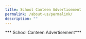 ```yaml
---
title: School Canteen Advertisement
permalink: /about-us/permalink/
description: ""
---
```

*** School Canteen Advertisement***
